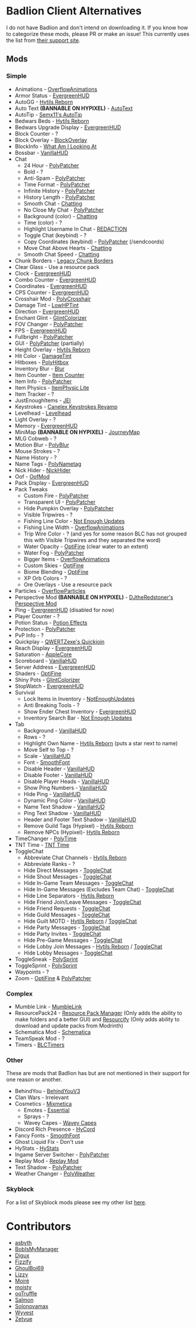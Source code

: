 # Badlion Client Alternatives

I do not have Badlion and don't intend on downloading it.
If you know how to categorize these mods, please PR or make an issue!
This currently uses the list from [their support site](https://support.badlion.net/hc/en-us/categories/360002557839-Mod-Section).

## Mods

### Simple

* Animations - [OverflowAnimations](https://modrinth.com/mod/animations)
* Armor Status - [EvergreenHUD](https://modrinth.com/mod/evergreenhud)
* AutoGG - [Hytils Reborn](https://modrinth.com/mod/hytils)
* Auto Text **(BANNABLE ON HYPIXEL)** - [AutoText](https://github.com/RedthMC/AutoText/releases/latest)
* AutoTip - [Semx11's AutoTip](https://autotip.pro)
* Bedwars Beds - [Hytils Reborn](https://modrinth.com/mod/hytils)
* Bedwars Upgrade Display - [EvergreenHUD](https://modrinth.com/mod/evergreenhud)
* Block Counter - ?
* Block Overlay - [BlockOverlay](https://github.com/SkyblockClient/SkyblockClient-REPO/raw/refs/heads/main/files/mods/Block_Overlay_4.0.3.jar)
* BlockInfo - [What Am I Looking At](https://www.curseforge.com/minecraft/mc-mods/waila/files?version=1.8.9)
* Bossbar - [VanillaHUD](https://modrinth.com/mod/vanillahud)
* Chat
    * 24 Hour - [PolyPatcher](https://modrinth.com/mod/patcher)
    * Bold - ?
    * Anti-Spam - [PolyPatcher](https://modrinth.com/mod/patcher)
    * Time Format - [PolyPatcher](https://modrinth.com/mod/patcher)
    * Infinite History - [PolyPatcher](https://modrinth.com/mod/patcher)
    * History Length - [PolyPatcher](https://modrinth.com/mod/patcher)
    * Smooth Chat - [Chatting](https://modrinth.com/mod/chatting)
    * No Close My Chat - [PolyPatcher](https://modrinth.com/mod/patcher)
    * Background (color) - [Chatting](https://modrinth.com/mod/chatting)
    * Time (color) - ?
    * Highlight Username In Chat - [REDACTION](https://modrinth.com/mod/redaction)
    * Toggle Chat (keybind) - ?
    * Copy Coordinates (keybind) - [PolyPatcher](https://modrinth.com/mod/patcher) (/sendcoords)
    * Move Chat Above Hearts - [Chatting](https://modrinth.com/mod/chatting)
    * Smooth Chat Speed - [Chatting](https://modrinth.com/mod/chatting)
* Chunk Borders - [Legacy Chunk Borders](https://modrinth.com/mod/legacy-chunk-borders-forge)
* Clear Glass - Use a resource pack
* Clock - [EvergreenHUD](https://modrinth.com/mod/evergreenhud)
* Combo Counter - [EvergreenHUD](https://modrinth.com/mod/evergreenhud)
* Coordinates - [EvergreenHUD](https://modrinth.com/mod/evergreenhud)
* CPS Counter - [EvergreenHUD](https://modrinth.com/mod/evergreenhud)
* Crosshair Mod - [PolyCrosshair](https://modrinth.com/mod/crosshair)
* Damage Tint - [LowHPTint](https://short.isxander.dev/lowhptint)
* Direction - [EvergreenHUD](https://modrinth.com/mod/evergreenhud)
* Enchant Glint - [GlintColorizer](https://modrinth.com/mod/glintcolorizer)
* FOV Changer - [PolyPatcher](https://modrinth.com/mod/patcher)
* FPS - [EvergreenHUD](https://modrinth.com/mod/evergreenhud)
* Fullbright - [PolyPatcher](https://modrinth.com/mod/patcher)
* GUI - [PolyPatcher](https://modrinth.com/mod/patcher) (partially)
* Height Overlay - [Hytils Reborn](https://modrinth.com/mod/hytils)
* Hit Color - [DamageTint](https://modrinth.com/mod/damagetint)
* Hitboxes - [PolyHitbox](https://modrinth.com/mod/hitbox)
* Inventory Blur - [Blur](https://www.curseforge.com/minecraft/mc-mods/blur/files?version=1.8.9)
* Item Counter - [Item Counter](https://modrinth.com/mod/item-counter-mod)
* Item Info - [PolyPatcher](https://modrinth.com/mod/patcher)
* Item Physics - [ItemPhysic Lite](https://www.curseforge.com/minecraft/mc-mods/itemphysic-lite/files?version=1.8.9)
* Item Tracker - ?
* JustEnoughItems - [JEI](https://www.curseforge.com/minecraft/mc-mods/jei/files?version=1.8.9)
* Keystrokes - [Canelex Keystrokes Revamp](https://modrinth.com/mod/keystrokes)
* Levelhead - [Levelhead](https://sk1er.club/mods/level_head)
* Light Overlay - ?
* Memory - [EvergreenHUD](https://modrinth.com/mod/evergreenhud)
* MiniMap **(BANNABLE ON HYPIXEL)** - [JourneyMap](https://www.curseforge.com/minecraft/mc-mods/journeymap/files?version=1.8.9)
* MLG Cobweb - ?
* Motion Blur - [PolyBlur](https://modrinth.com/mod/polyblur)
* Mouse Strokes - ?
* Name History - ?
* Name Tags - [PolyNametag](https://modrinth.com/mod/polynametag)
* Nick Hider - [NickHider](https://www.sk1er.club/mods/nick_hider)
* Oof - [OofMod](https://github.com/Deftu/OofMod/releases/latest)
* Pack Display - [EvergreenHUD](https://modrinth.com/mod/evergreenhud)
* Pack Tweaks
    * Custom Fire - [PolyPatcher](https://modrinth.com/mod/patcher)
    * Transparent UI - [PolyPatcher](https://modrinth.com/mod/patcher)
    * Hide Pumpkin Overlay - [PolyPatcher](https://modrinth.com/mod/patcher)
    * Visible Tripwires - ?
    * Fishing Line Color - [Not Enough Updates](https://modrinth.com/mod/notenoughupdates)
    * Fishing Line Width - [OverflowAnimations](https://modrinth.com/mod/animations)
    * Trip Wire Color - ? (and yes for some reason BLC has not grouped this with Visible Tripwires and they separated the word)
    * Water Opacity - [OptiFine](https://optifine.net/download?f=preview_OptiFine_1.8.9_HD_U_M6_pre2.jar) (clear water to an extent)
    * Water Fog - [PolyPatcher](https://modrinth.com/mod/patcher)
    * Bigger Items - [OverflowAnimations](https://modrinth.com/mod/animations)
    * Custom Skies - [OptiFine](https://optifine.net/download?f=preview_OptiFine_1.8.9_HD_U_M6_pre2.jar)
    * Biome Blending - [OptiFine](https://optifine.net/download?f=preview_OptiFine_1.8.9_HD_U_M6_pre2.jar)
    * XP Orb Colors - ?
    * Ore Overlays - Use a resource pack
* Particles - [OverflowParticles](https://modrinth.com/mod/overflowparticles)
* Perspective Mod **(BANNABLE ON HYPIXEL)** - [DJtheRedstoner's Perspective Mod](https://github.com/DJtheRedstoner/PerspectiveModv4/releases/latest)
* Ping - [EvergreenHUD](https://modrinth.com/mod/evergreenhud) (disabled for now)
* Player Counter - ?
* Potion Status - [Potion Effects](https://github.com/Tellinq/Potion-Effects/releases/latest)
* Protection - [PolyPatcher](https://modrinth.com/mod/patcher)
* PvP Info - ?
* Quickplay - [QWERTZexe's Quickjoin](https://modrinth.com/mod/quickjoin)
* Reach Display - [EvergreenHUD](https://modrinth.com/mod/evergreenhud)
* Saturation - [AppleCore](https://www.curseforge.com/minecraft/mc-mods/applecore/files?version=1.8.9)
* Scoreboard - [VanillaHUD](https://modrinth.com/mod/vanillahud)
* Server Address - [EvergreenHUD](https://modrinth.com/mod/evergreenhud)
* Shaders - [OptiFine](https://optifine.net/download?f=preview_OptiFine_1.8.9_HD_U_M6_pre2.jar)
* Shiny Pots - [GlintColorizer](https://modrinth.com/mod/glintcolorizer)
* StopWatch - [EvergreenHUD](https://modrinth.com/mod/evergreenhud)
* Survival
    * Lock Items in Inventory - [NotEnoughUpdates](https://modrinth.com/mod/notenoughupdates)
    * Anti Breaking Tools - ?
    * Show Ender Chest Inventory - [EvergreenHUD](https://modrinth.com/mod/evergreenhud)
    * Inventory Search Bar - [Not Enough Updates](https://modrinth.com/mod/notenoughupdates)
* Tab
    * Background - [VanillaHUD](https://modrinth.com/mod/vanillahud)
    * Rows - ?
    * Highlight Own Name - [Hytils Reborn](https://modrinth.com/mod/hytils) (puts a star next to name)
    * Move Self to Top - ?
    * Scale - [VanillaHUD](https://modrinth.com/mod/vanillahud)
    * Font - [SmoothFont](https://www.curseforge.com/minecraft/mc-mods/smooth-font/files?version=1.8.9)
    * Disable Header - [VanillaHUD](https://modrinth.com/mod/vanillahud)
    * Disable Footer - [VanillaHUD](https://modrinth.com/mod/vanillahud)
    * Disable Player Heads - [VanillaHUD](https://modrinth.com/mod/vanillahud)
    * Show Ping Numbers - [VanillaHUD](https://modrinth.com/mod/vanillahud)
    * Hide Ping - [VanillaHUD](https://modrinth.com/mod/vanillahud)
    * Dynamic Ping Color - [VanillaHUD](https://modrinth.com/mod/vanillahud)
    * Name Text Shadow - [VanillaHUD](https://modrinth.com/mod/vanillahud)
    * Ping Text Shadow - [VanillaHUD](https://modrinth.com/mod/vanillahud)
    * Header and Footer Text Shadow - [VanillaHUD](https://modrinth.com/mod/vanillahud)
    * Remove Guild Tags (Hypixel) - [Hytils Reborn](https://modrinth.com/mod/hytils)
    * Remove NPCs (Hypixel)- [Hytils Reborn](https://modrinth.com/mod/hytils)
* TimeChanger - [PolyTime](https://modrinth.com/mod/polytime)
* TNT Time - [TNT Time](https://sk1er.club/mods/tnttime)
* ToggleChat
    * Abbreviate Chat Channels - [Hytils Reborn](https://modrinth.com/mod/hytils)
    * Abbreviate Ranks - ?
    * Hide Direct Messages - [ToggleChat](https://github.com/boomboompower/ToggleChat/releases/latest)
    * Hide Shout Messages - [ToggleChat](https://github.com/boomboompower/ToggleChat/releases/latest)
    * Hide In-Game Team Messages - [ToggleChat](https://github.com/boomboompower/ToggleChat/releases/latest)
    * Hide In-Game Messages (Excludes Team Chat) - [ToggleChat](https://github.com/boomboompower/ToggleChat/releases/latest)
    * Hide Line Separators - [Hytils Reborn](https://modrinth.com/mod/hytils)
    * Hide Friend Join/Leave Messages - [ToggleChat](https://github.com/boomboompower/ToggleChat/releases/latest)
    * Hide Friend Requests - [ToggleChat](https://github.com/boomboompower/ToggleChat/releases/latest)
    * Hide Guild Messages - [ToggleChat](https://github.com/boomboompower/ToggleChat/releases/latest)
    * Hide Guilt MOTD - [Hytils Reborn](https://modrinth.com/mod/hytils) / [ToggleChat](https://github.com/boomboompower/ToggleChat/releases/latest)
    * Hide Party Messages - [ToggleChat](https://github.com/boomboompower/ToggleChat/releases/latest)
    * Hide Party Invites - [ToggleChat](https://github.com/boomboompower/ToggleChat/releases/latest)
    * Hide Pre-Game Messages - [ToggleChat](https://github.com/boomboompower/ToggleChat/releases/latest)
    * Hide Lobby Join Messages - [Hytils Reborn](https://modrinth.com/mod/hytils) / [ToggleChat](https://github.com/boomboompower/ToggleChat/releases/latest)
    * Hide Lobby Messages - [ToggleChat](https://github.com/boomboompower/ToggleChat/releases/latest)
* ToggleSneak - [PolySprint](https://modrinth.com/mod/polysprint)
* ToggleSprint - [PolySprint](https://modrinth.com/mod/polysprint)
* Waypoints - ?
* Zoom - [OptiFine](https://optifine.net/download?f=preview_OptiFine_1.8.9_HD_U_M6_pre2.jar) & [PolyPatcher](https://modrinth.com/mod/patcher)

### Complex

* Mumble Link - [MumbleLink](https://www.curseforge.com/minecraft/mc-mods/mumblelink/files/2327154/files?version=1.8.9)
* ResourcePack24 - [Resource Pack Manager](https://skyclient-files.pages.dev/Resource_Pack_Manager_1.2.jar) (Only adds the ability to make folders and a better GUI) and [Resourcify](https://modrinth.com/mod/resourcify) (Only adds ability to download and update packs from Modrinth)
* Schematica Mod - [Schematica](https://www.curseforge.com/minecraft/mc-mods/schematica/files/2279147/files?version=1.8.9)
* TeamSpeak Mod - ?
* Timers - [BLCTimers](https://github.com/LlamaLad7/blctimers/releases/latest)

### Other

These are mods that Badlion has but are not mentioned in their support for one reason or another.

* BehindYou - [BehindYouV3](https://modrinth.com/mod/behindyou)
* Clan Wars - Irrelevant
* Cosmetics - [Mixmetica](https://modrinth.com/mod/mixmetica)
    * Emotes - [Essential](https://modrinth.com/mod/essential/versions?g=1.8.9)
    * Sprays - ?
    * Wavey Capes - [Wavey Capes](https://modrinth.com/mod/wavey-capes)
* Discord Rich Presence - [HyCord](https://github.com/DeDiamondPro/HyCord/releases/latest)
* Fancy Fonts - [SmoothFont](https://www.curseforge.com/minecraft/mc-mods/smooth-font/files?version=1.8.9)
* Ghost Liquid Fix - Don't use
* HyStats - [HyStats](https://cdn.discordapp.com/attachments/1009757412921708604/1134269972877676574/HyStats-v4.0_1.8.9.jar)
* Ingame Server Switcher - [PolyPatcher](https://modrinth.com/mod/patcher)
* Replay Mod - [Replay Mod](https://modrinth.com/mod/replaymod)
* Text Shadow - [PolyPatcher](https://modrinth.com/mod/patcher)
* Weather Changer - [PolyWeather](https://modrinth.com/mod/polyweather)

### Skyblock

For a list of Skyblock mods please see my other list [here](https://alternatives.microcontrollers.dev/1.8.9/modlist/#skyblock).

# Contributors

* [asbyth](https://github.com/asbyth)
* [BobIsMyManager](https://github.com/BobIsMyManager)
* [Digux](https://github.com/Diguhxe)
* [Fizzify](https://github.com/Fizzify)
* [GhoulBoi69](https://github.com/GhoulBoii)
* [Lizzy](https://github.com/LizzyMaybeDev)
* [Moiré](https://github.com/moire9)
* [moisty](https://github.com/Mqisty)
* [ooTruffle](https://github.com/ooTruffle)
* [Salmon](https://github.com/Scherso)
* [Solonovamax](https://github.com/solonovamax)
* [Wyvest](https://github.com/Wyvest)
* [Zetvue](https://zetvue.github.io)
